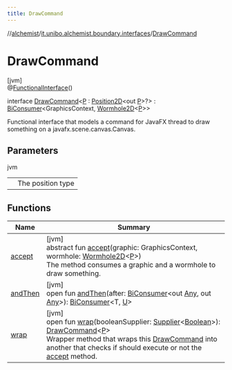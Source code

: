 ```yaml
---
title: DrawCommand
---
```

//[alchemist](../../../index.html)/[it.unibo.alchemist.boundary.interfaces](../index.html)/[DrawCommand](index.html)



# DrawCommand



[jvm]\
@[FunctionalInterface](https://docs.oracle.com/javase/8/docs/api/java/lang/FunctionalInterface.html)()



interface [DrawCommand](index.html)<[P](index.html) : [Position2D](../../it.unibo.alchemist.model.interfaces/-position2-d/index.html)<out [P](../../it.unibo.alchemist.boundary.gui.effects.json/-effect-serializer/effect-from-file.html)>?> : [BiConsumer](https://docs.oracle.com/javase/8/docs/api/java/util/function/BiConsumer.html)<GraphicsContext, [Wormhole2D](../../it.unibo.alchemist.boundary.wormhole.interfaces/-wormhole2-d/index.html)<[P](../../it.unibo.alchemist.boundary.gui.effects.json/-effect-serializer/effect-from-file.html)>> 

Functional interface that models a command for JavaFX thread to draw something on a javafx.scene.canvas.Canvas.



## Parameters


jvm

| | |
|---|---|
| <P> | The position type |



## Functions


| Name | Summary |
|---|---|
| [accept](accept.html) | [jvm]<br>abstract fun [accept](accept.html)(graphic: GraphicsContext, wormhole: [Wormhole2D](../../it.unibo.alchemist.boundary.wormhole.interfaces/-wormhole2-d/index.html)<[P](../../it.unibo.alchemist.boundary.gui.effects.json/-effect-serializer/effect-from-file.html)>)<br>The method consumes a graphic and a wormhole to draw something. |
| [andThen](index.html#1490799502%2FFunctions%2F-134779887) | [jvm]<br>open fun [andThen](index.html#1490799502%2FFunctions%2F-134779887)(after: [BiConsumer](https://docs.oracle.com/javase/8/docs/api/java/util/function/BiConsumer.html)<out [Any](https://kotlinlang.org/api/latest/jvm/stdlib/kotlin/-any/index.html), out [Any](https://kotlinlang.org/api/latest/jvm/stdlib/kotlin/-any/index.html)>): [BiConsumer](https://docs.oracle.com/javase/8/docs/api/java/util/function/BiConsumer.html)<T, [U](https://docs.oracle.com/javase/8/docs/api/java/util/function/BiConsumer.html)> |
| [wrap](wrap.html) | [jvm]<br>open fun [wrap](wrap.html)(booleanSupplier: [Supplier](https://docs.oracle.com/javase/8/docs/api/java/util/function/Supplier.html)<[Boolean](https://docs.oracle.com/javase/8/docs/api/java/lang/Boolean.html)>): [DrawCommand](index.html)<[P](../../it.unibo.alchemist.boundary.gui.effects.json/-effect-serializer/effect-from-file.html)><br>Wrapper method that wraps this [DrawCommand](index.html) into another that checks if should execute or not the [accept](accept.html) method. |

